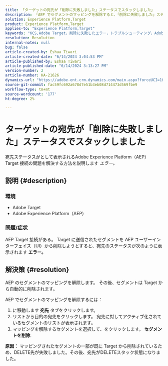 ```yaml
---
title: 「ターゲットの宛先が「削除に失敗しました」ステータスでスタックしました」
description: 「AEP でセグメントのマッピングを解除すると、「削除に失敗しました」ステータスエラーの解決にどう役立つかを説明します。」
solution: Experience Platform,Target
product: Experience Platform,Target
applies-to: "Experience Platform,Target"
keywords: "KCS,Adobe Target，削除に失敗したエラー，トラブルシューティング，Adobe Experience Platform，セグメントを削除，AEP"
resolution: Resolution
internal-notes: null
bug: false
article-created-by: Eshaa Tiwari
article-created-date: "6/14/2024 3:04:53 PM"
article-published-by: Eshaa Tiwari
article-published-date: "6/14/2024 3:13:27 PM"
version-number: 2
article-number: KA-21626
dynamics-url: "https://adobe-ent.crm.dynamics.com/main.aspx?forceUCI=1&pagetype=entityrecord&etn=knowledgearticle&id=11d20d70-5f2a-ef11-840a-6045bd029b18"
source-git-commit: fac59fc692a678d7e51b3eb08d714473d569fbe9
workflow-type: tm+mt
source-wordcount: '177'
ht-degree: 2%

---
```


# ターゲットの宛先が「削除に失敗しました」ステータスでスタックしました


宛先ステータスがとして表示されるAdobe Experience Platform（AEP） Target 接続の問題を解決する方法を説明します *エラー。*

## 説明 {#description}


### 環境

- Adobe Target
- Adobe Experience Platform（AEP）


### 問題/症状

AEP Target 接続がある。 Target に送信されたセグメントを AEP ユーザーインターフェイス（UI）から削除しようとすると、宛先のステータスが次のように表示されます <b>エラー。</b>


## 解決策 {#resolution}


AEP のセグメントのマッピングを解除します。 その後、セグメントは Target から自動的に削除されます。

AEP でセグメントのマッピングを解除するには：

1. に移動します <b>宛先</b> タブをクリックします。
2. リストから目的の宛先をクリックします。 宛先に対してアクティブ化されているセグメントのリストが表示されます。
3. マッピングを解除するセグメントを選択して、をクリックします。 <b>セグメントを削除</b>.

<b>原因：</b>
マッピングされたセグメントの一部が既に Target から削除されているため、DELETE先が失敗しました。その後、宛先がDELETEスタック状態になりました。
